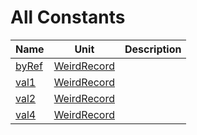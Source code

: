 # All Constants


| Name | Unit | Description |
|---|---|---|
| [byRef](WeirdRecord.md#byRef) | [WeirdRecord](WeirdRecord.md) |   |
| [val1](WeirdRecord.md#val1) | [WeirdRecord](WeirdRecord.md) |   |
| [val2](WeirdRecord.md#val2) | [WeirdRecord](WeirdRecord.md) |   |
| [val4](WeirdRecord.md#val4) | [WeirdRecord](WeirdRecord.md) |   |
